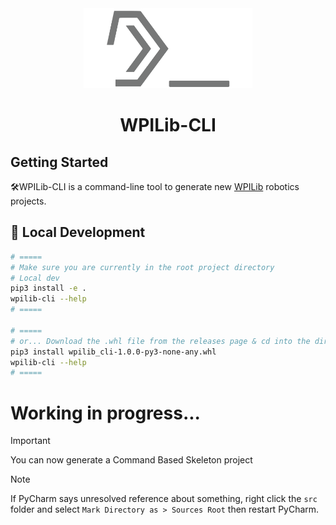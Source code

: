 <div align="center">
    <a href="https://mckinleyfirebirds.com">
        <picture>
            <img alt="WPILib-CLI" src="https://raw.githubusercontent.com/FRCTeam1915/wpilib-cli/refs/heads/main/assets/logo.svg" height="128px">
        </picture>
    </a>
    <h1>WPILib-CLI</h1>
</div>

## Getting Started

🛠️WPILib-CLI is a command-line tool to generate new [WPILib](https://docs.wpilib.org/en/stable/docs/zero-to-robot/step-2/wpilib-setup.html) robotics projects.

## 🚀 Local Development

```bash
# =====
# Make sure you are currently in the root project directory
# Local dev
pip3 install -e .
wpilib-cli --help
# =====

# =====
# or... Download the .whl file from the releases page & cd into the directory
pip3 install wpilib_cli-1.0.0-py3-none-any.whl
wpilib-cli --help
# =====
```

# Working in progress...

> [!IMPORTANT]
> You can now generate a Command Based Skeleton project

> [!NOTE]
> If PyCharm says unresolved reference about something, right click the `src` folder and select `Mark Directory as > Sources Root` then restart PyCharm.


